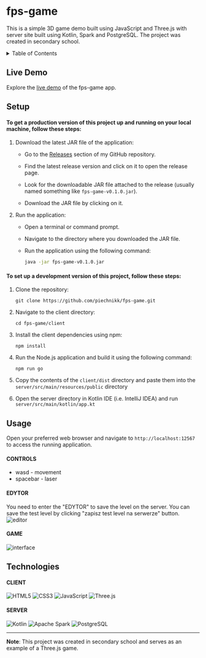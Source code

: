 # fps-game
This is a simple 3D game demo built using JavaScript and Three.js with server site built using Kotlin, Spark and PostgreSQL. The project was created in secondary school.

<details>
  <summary>Table of Contents</summary>
  <ul>
    <li><a href="#live-demo">Live Demo</a></li>
    <li><a href="#setup">Setup</a></li>
    <li><a href="#usage">Usage</a></li>
    <li><a href="#technologies">Technologies</a></li>
  </ul>
</details>

## Live Demo

Explore the [live demo](http://fps-game.piechnik.ct8.pl/) of the fps-game app.

## Setup

#### To get a production version of this project up and running on your local machine, follow these steps:

1. Download the latest JAR file of the application: 

    - Go to the [Releases](https://github.com/piechnikk/fps-game/releases) section of my GitHub repository.

    - Find the latest release version and click on it to open the release page.

    - Look for the downloadable JAR file attached to the release (usually named something like `fps-game-v0.1.0.jar`).

    - Download the JAR file by clicking on it.

2. Run the application:
   - Open a terminal or command prompt.

   - Navigate to the directory where you downloaded the JAR file.

   - Run the application using the following command:
     ```sh
     java -jar fps-game-v0.1.0.jar
     ```

#### To set up a development version of this project, follow these steps:

1. Clone the repository: 
    ```
    git clone https://github.com/piechnikk/fps-game.git
    ```
2. Navigate to the client directory: 
    ```
    cd fps-game/client
    ```
3. Install the client dependencies using npm:
    ```
    npm install
    ```
4. Run the Node.js application and build it using the following command:
    ```
    npm run go
    ```
5. Copy the contents of the `client/dist` directory and paste them into the `server/src/main/resources/public` directory

6. Open the server directory in Kotlin IDE (i.e. IntelliJ IDEA) and run `server/src/main/kotlin/app.kt`

## Usage

Open your preferred web browser and navigate to `http://localhost:12567` to access the running application. 

#### CONTROLS
- wasd - movement
- spacebar - laser


#### EDYTOR

You need to enter the "EDYTOR" to save the level on the server. You can save the test level by clicking "zapisz test level na serwerze" button.
![editor](https://github.com/piechnikk/fps-game/assets/51060535/c690b34e-a79d-4c5e-b47b-c9fec804dbf3)

#### GAME
![interface](https://github.com/piechnikk/fps-game/assets/51060535/121e0c00-7f13-4565-bd44-ae84b026699c)

## Technologies

#### CLIENT
<div>
    <img src="https://img.shields.io/badge/HTML5-E34F26?style=for-the-badge&logo=html5&logoColor=white" alt="HTML5"> 
    <img src="https://img.shields.io/badge/CSS3-1572B6?style=for-the-badge&logo=css3&logoColor=white" alt="CSS3">
    <img src="https://img.shields.io/badge/JavaScript-323330?style=for-the-badge&logo=javascript&logoColor=F7DF1E" alt="JavaScript">
    <img src="https://img.shields.io/badge/Three%20js-black?style=for-the-badge&logo=three.js&logoColor=white" alt="Three.js">
</div>

#### SERVER
<div>
    <img src="https://img.shields.io/badge/Kotlin-0095D5?&style=for-the-badge&logo=kotlin&logoColor=white" alt="Kotlin"> 
    <img src="https://img.shields.io/badge/Apache_Spark-FFFFFF?style=for-the-badge&logo=apachespark&logoColor=#E35A16" alt="Apache Spark">
    <img src="https://img.shields.io/badge/PostgreSQL-316192?style=for-the-badge&logo=postgresql&logoColor=white" alt="PostgreSQL">
</div>

---

**Note**: This project was created in secondary school and serves as an example of a Three.js game.
